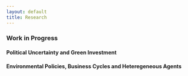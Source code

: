 ```yaml
---
layout: default
title: Research
---
```


### Work in Progress

<div style="text-align: justify;" markdown="1">

#### Political Uncertainty and Green Investment

#### Environmental Policies, Business Cycles and Heteregeneous Agents
<div>
